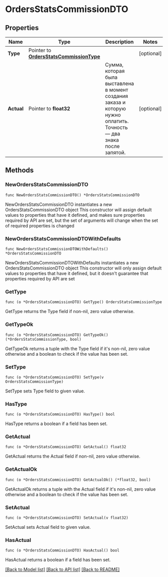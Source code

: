 # OrdersStatsCommissionDTO

## Properties

Name | Type | Description | Notes
------------ | ------------- | ------------- | -------------
**Type** | Pointer to [**OrdersStatsCommissionType**](OrdersStatsCommissionType.md) |  | [optional] 
**Actual** | Pointer to **float32** | Сумма, которая была выставлена в момент создания заказа и которую нужно оплатить. Точность — два знака после запятой.  | [optional] 

## Methods

### NewOrdersStatsCommissionDTO

`func NewOrdersStatsCommissionDTO() *OrdersStatsCommissionDTO`

NewOrdersStatsCommissionDTO instantiates a new OrdersStatsCommissionDTO object
This constructor will assign default values to properties that have it defined,
and makes sure properties required by API are set, but the set of arguments
will change when the set of required properties is changed

### NewOrdersStatsCommissionDTOWithDefaults

`func NewOrdersStatsCommissionDTOWithDefaults() *OrdersStatsCommissionDTO`

NewOrdersStatsCommissionDTOWithDefaults instantiates a new OrdersStatsCommissionDTO object
This constructor will only assign default values to properties that have it defined,
but it doesn't guarantee that properties required by API are set

### GetType

`func (o *OrdersStatsCommissionDTO) GetType() OrdersStatsCommissionType`

GetType returns the Type field if non-nil, zero value otherwise.

### GetTypeOk

`func (o *OrdersStatsCommissionDTO) GetTypeOk() (*OrdersStatsCommissionType, bool)`

GetTypeOk returns a tuple with the Type field if it's non-nil, zero value otherwise
and a boolean to check if the value has been set.

### SetType

`func (o *OrdersStatsCommissionDTO) SetType(v OrdersStatsCommissionType)`

SetType sets Type field to given value.

### HasType

`func (o *OrdersStatsCommissionDTO) HasType() bool`

HasType returns a boolean if a field has been set.

### GetActual

`func (o *OrdersStatsCommissionDTO) GetActual() float32`

GetActual returns the Actual field if non-nil, zero value otherwise.

### GetActualOk

`func (o *OrdersStatsCommissionDTO) GetActualOk() (*float32, bool)`

GetActualOk returns a tuple with the Actual field if it's non-nil, zero value otherwise
and a boolean to check if the value has been set.

### SetActual

`func (o *OrdersStatsCommissionDTO) SetActual(v float32)`

SetActual sets Actual field to given value.

### HasActual

`func (o *OrdersStatsCommissionDTO) HasActual() bool`

HasActual returns a boolean if a field has been set.


[[Back to Model list]](../README.md#documentation-for-models) [[Back to API list]](../README.md#documentation-for-api-endpoints) [[Back to README]](../README.md)



